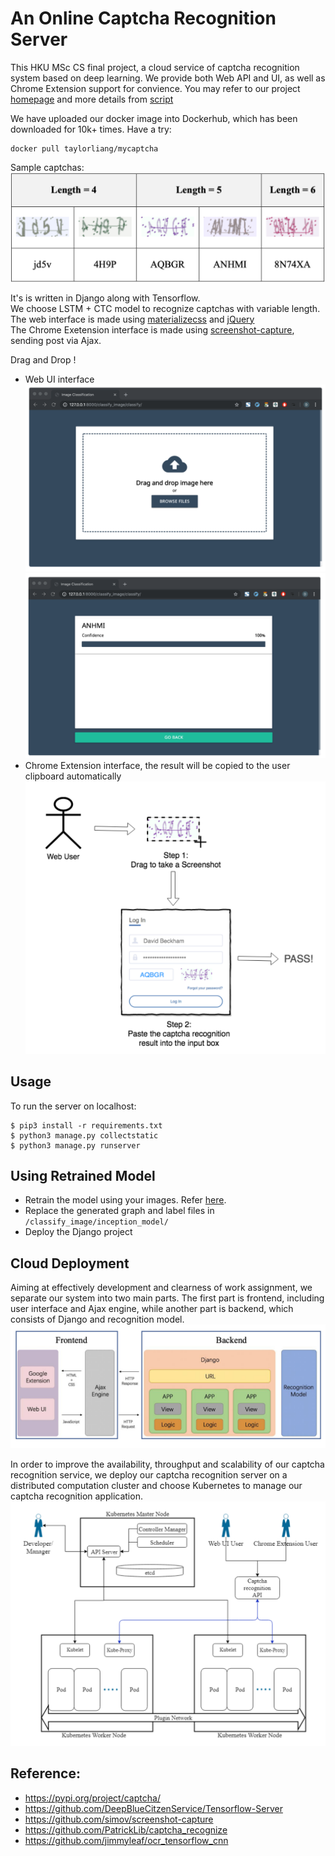 # An Online Captcha Recognition Server

This HKU MSc CS final project, a cloud service of captcha recognition system based on deep learning. We provide both Web API and UI, as well as Chrome Extension support for convience. You may refer to our project [homepage](https://i.cs.hku.hk/~msp18012/) and more details from [script](https://github.com/CaptainDuke/image-classify-server/blob/master/res/msp18012.pdf)

We have uploaded our docker image into Dockerhub, which has been downloaded for 10k+ times. Have a try: 
```
docker pull taylorliang/mycaptcha
```
Sample captchas: <br>
![captcha](https://github.com/CaptainDuke/image-classify-server/blob/master/res/Captchas.png)

It's is written in Django along with Tensorflow.<br>
We choose LSTM + CTC model to recognize captchas with variable length.<br>
The web interface is made using [materializecss](http://materializecss.com/) and [jQuery](https://jquery.com/)<br>
The Chrome Exetension interface is made using [screenshot-capture](https://github.com/simov/screenshot-capture), sending post via Ajax.

Drag and Drop !
- Web UI interface<br>![webui](https://github.com/CaptainDuke/image-classify-server/blob/master/res/WebUI.png)![webui](https://github.com/CaptainDuke/image-classify-server/blob/master/res/WebUIOutput.png)
- Chrome Extension interface, the result will be copied to the user clipboard automatically<br>![chrome](https://github.com/CaptainDuke/image-classify-server/blob/master/res/ChromeUser.png)


## Usage

To run the server on localhost:

```
$ pip3 install -r requirements.txt
$ python3 manage.py collectstatic
$ python3 manage.py runserver
```

## Using Retrained Model
* Retrain the model using your images. Refer [here](https://www.tensorflow.org/tutorials/image_retraining).
* Replace the generated graph and label files in `/classify_image/inception_model/`
* Deploy the Django project

## Cloud Deployment
 Aiming at effectively development and clearness of work assignment, we separate our system into two main parts. The first part is frontend, including user interface and Ajax engine, while another part is backend, which consists of Django and recognition model.<br>
![arc](https://github.com/CaptainDuke/image-classify-server/blob/master/res/arc.png)

 In order to improve the availability, throughput and scalability of our captcha recognition service, we deploy our captcha recognition server on a distributed computation cluster and choose Kubernetes to manage our captcha recognition application.<br>
![arc](https://github.com/CaptainDuke/image-classify-server/blob/master/res/k8s.png)



## Reference:
- https://pypi.org/project/captcha/
- https://github.com/DeepBlueCitzenService/Tensorflow-Server
- https://github.com/simov/screenshot-capture
- https://github.com/PatrickLib/captcha_recognize
- https://github.com/jimmyleaf/ocr_tensorflow_cnn
